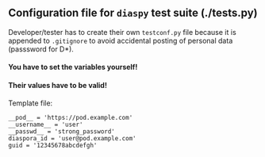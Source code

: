 ##  Configuration file for `diaspy` test suite (./tests.py)

Developer/tester has to create their own `testconf.py` file 
because it is appended to `.gitignore` to avoid accidental 
posting of personal data (passsword for D*).


#### You have to set the variables yourself!
#### Their values have to be valid!

Template file:

    __pod__ = 'https://pod.example.com'
    __username__ = 'user'
    __passwd__ = 'strong_password'
    diaspora_id = 'user@pod.example.com'
    guid = '12345678abcdefgh'
